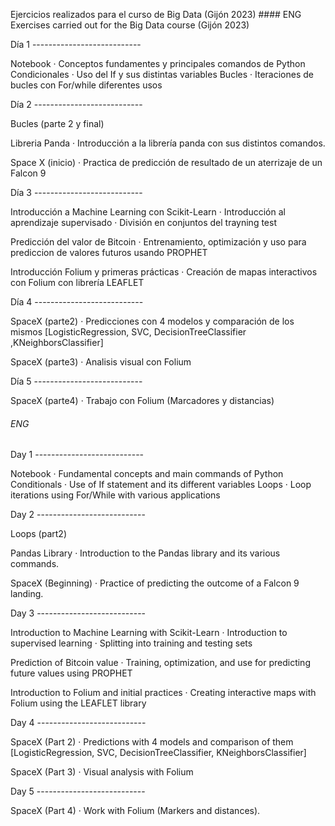 Ejercicios realizados para el curso de Big Data (Gijón 2023)  #### ENG Exercises carried out for the Big Data course (Gijón 2023)

Día 1 ---------------------------

Notebook
  · Conceptos fundamentes y principales comandos de Python
Condicionales
  · Uso del If y sus distintas variables
Bucles
  · Iteraciones de bucles con For/while diferentes usos


Día 2 ---------------------------

Bucles (parte 2 y final)

Libreria Panda
  · Introducción a la librería panda con sus distintos comandos.

Space X (inicio)
  · Practica de predicción de resultado de un aterrizaje de un Falcon 9


Día 3 ---------------------------

Introducción a Machine Learning con Scikit-Learn
  · Introducción al aprendizaje supervisado
  · División en conjuntos del trayning test

Predicción del valor de Bitcoin
  · Entrenamiento, optimización y uso para prediccion de valores futuros usando PROPHET

Introducción Folium y primeras prácticas
  · Creación de mapas interactivos con Folium con librería LEAFLET


Día 4 ---------------------------

SpaceX (parte2)
  · Predicciones con 4 modelos y comparación de los mismos
    [LogisticRegression, SVC, DecisionTreeClassifier ,KNeighborsClassifier]

SpaceX (parte3)
  · Analisis visual con Folium


  Día 5 ---------------------------

SpaceX (parte4)
  · Trabajo con Folium (Marcadores y distancias)



###### ENG

Day 1 ---------------------------

Notebook
  · Fundamental concepts and main commands of Python
Conditionals
  · Use of If statement and its different variables
Loops
  · Loop iterations using For/While with various applications



Day 2 ---------------------------

Loops (part2)

Pandas Library
  · Introduction to the Pandas library and its various commands.

SpaceX (Beginning)
  · Practice of predicting the outcome of a Falcon 9 landing.


Day 3 ---------------------------

Introduction to Machine Learning with Scikit-Learn
  · Introduction to supervised learning
  · Splitting into training and testing sets

Prediction of Bitcoin value
  · Training, optimization, and use for predicting future values using PROPHET

Introduction to Folium and initial practices
  · Creating interactive maps with Folium using the LEAFLET library


Day 4 ---------------------------

SpaceX (Part 2)
  · Predictions with 4 models and comparison of them
    [LogisticRegression, SVC, DecisionTreeClassifier, KNeighborsClassifier]

SpaceX (Part 3)
  · Visual analysis with Folium


Day 5 ---------------------------

SpaceX (Part 4)
  · Work with Folium (Markers and distances).